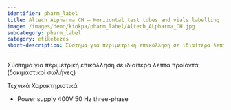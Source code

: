 ```yaml
---
identifier: pharm_label
title: Altech ALpharma CH – Horizontal test tubes and vials labelling machine
image: /images/demo/kiokpa/pharm_label/Altech_ALpharma_CH.jpg
subcategory: pharm_label
category: etiketezes
short-description: Σύστημα για περιμετρική επικόλληση σε ιδιαίτερα λεπτά προϊόντα (δοκιμαστικοί σωλήνες).
---
```





 Σύστημα για περιμετρική επικόλληση σε ιδιαίτερα
λεπτά προϊόντα (δοκιμαστικοί σωλήνες)


Τεχνικά Χαρακτηριστικά

* Power supply    400V 50 Hz three-phase
